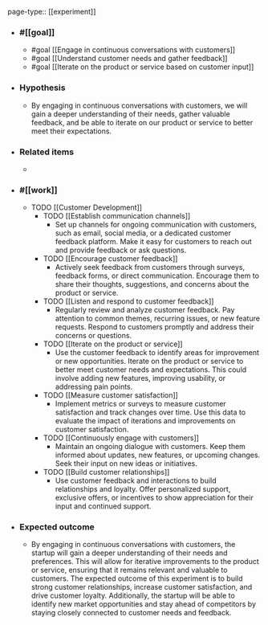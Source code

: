 page-type:: [[experiment]]



  - ### #[[goal]]
    - #goal [[Engage in continuous conversations with customers]]
    - #goal [[Understand customer needs and gather feedback]]
    - #goal [[Iterate on the product or service based on customer input]]
  - ### Hypothesis
    - By engaging in continuous conversations with customers, we will gain a deeper understanding of their needs, gather valuable feedback, and be able to iterate on our product or service to better meet their expectations.
  - ### Related items
    - 
  - ### #[[work]]
    - TODO [[Customer Development]]
      - TODO [[Establish communication channels]]
        - Set up channels for ongoing communication with customers, such as email, social media, or a dedicated customer feedback platform. Make it easy for customers to reach out and provide feedback or ask questions.
      - TODO [[Encourage customer feedback]]
        - Actively seek feedback from customers through surveys, feedback forms, or direct communication. Encourage them to share their thoughts, suggestions, and concerns about the product or service.
      - TODO [[Listen and respond to customer feedback]]
        - Regularly review and analyze customer feedback. Pay attention to common themes, recurring issues, or new feature requests. Respond to customers promptly and address their concerns or questions.
      - TODO [[Iterate on the product or service]]
        - Use the customer feedback to identify areas for improvement or new opportunities. Iterate on the product or service to better meet customer needs and expectations. This could involve adding new features, improving usability, or addressing pain points.
      - TODO [[Measure customer satisfaction]]
        - Implement metrics or surveys to measure customer satisfaction and track changes over time. Use this data to evaluate the impact of iterations and improvements on customer satisfaction.
      - TODO [[Continuously engage with customers]]
        - Maintain an ongoing dialogue with customers. Keep them informed about updates, new features, or upcoming changes. Seek their input on new ideas or initiatives.
      - TODO [[Build customer relationships]]
        - Use customer feedback and interactions to build relationships and loyalty. Offer personalized support, exclusive offers, or incentives to show appreciation for their input and continued support.
  - ### Expected outcome
    - By engaging in continuous conversations with customers, the startup will gain a deeper understanding of their needs and preferences. This will allow for iterative improvements to the product or service, ensuring that it remains relevant and valuable to customers. The expected outcome of this experiment is to build strong customer relationships, increase customer satisfaction, and drive customer loyalty. Additionally, the startup will be able to identify new market opportunities and stay ahead of competitors by staying closely connected to customer needs and feedback.

